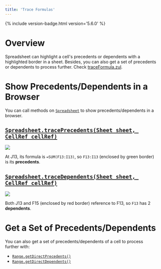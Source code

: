 ```yaml
---
title: 'Trace Formulas'
---
```


{% include version-badge.html version='5.6.0' %}

# Overview

Spreadsheet can highlight a cell's precedents or dependents with a highlighted border in a sheet. Besides, you can also get a set of precedents or dependents to process further. Check [traceFormula.zul](https://github.com/keikai/dev-ref/blob/master/src/main/webapp/advanced/traceFormula.zul).


# Show Precedents/Dependents in a Browser

You can call methods on [`Spreadsheet`](https://keikai.io/javadoc/latest/io/keikai/ui/Spreadsheet.html) to show precedents/dependents in a browser.

## [`Spreadsheet.tracePrecedents(Sheet sheet, CellRef cellRef)`](https://keikai.io/javadoc/latest/io/keikai/ui/Spreadsheet.html#tracePrecedents-io.keikai.api.model.Sheet-io.keikai.api.CellRef-)

![]({{site.devref_image_folder}}/precedents.jpg)

At J13, its formula is `=SUM(F13:I13)`, so `F13:I13` (enclosed by green border) is its **precedents**.


## [`Spreadsheet.traceDependents(Sheet sheet, CellRef cellRef)`](https://keikai.io/javadoc/latest/io/keikai/ui/Spreadsheet.html#traceDependents-io.keikai.api.model.Sheet-io.keikai.api.CellRef-)

![]({{site.devref_image_folder}}/dependents.jpg)

Both J13 and F15 (enclosed by red border) reference to F13, so `F13` has 2 **dependents**.



# Get a Set of Precedents/Dependents
You can also get a set of precedents/dependents of a cell to process further with:

* [`Range.getDirectPrecedents()`](https://keikai.io/javadoc/latest/io/keikai/api/Range.html#getDirectPrecedents--)
* [`Range.getDirectDependents()`](https://keikai.io/javadoc/latest/io/keikai/api/Range.html#getDirectDependents--)


